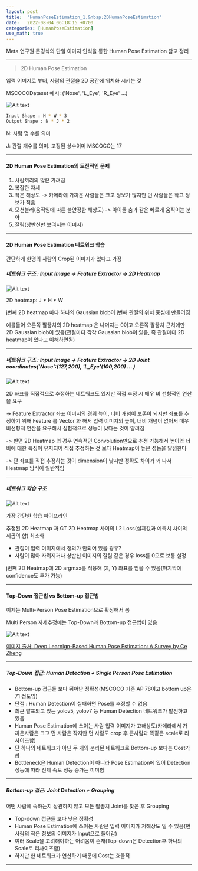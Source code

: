 ```yaml
---
layout: post
title:  "HumanPoseEstimation_1.&nbsp;2DHumanPoseEstimation"
date:   2022-08-04 06:18:15 +0700
categories: [HumanPoseEstimation]
use_math: true
---
```


Meta 연구원 문경식의 단일 이미지 인식을 통한 Human Pose Estimation 참고 정리

---

> 2D Human Pose Estimation

입력 이미지로 부터, 사람의 관절을 2D 공간에 위치화 시키는 것

MSCOCODataset 예시: ('Nose', 'L_Eye', 'R_Eye' ...)

![Alt text](http://leesangwon0114.github.io/static/img/HumanPoseEstimation/1.1.png)

``` bash
Input Shape : H * W * 3
Output Shape : N * J * 2
```

N: 사람 명 수를 의미

J: 관절 개수를 의미. 고정된 상수이며 MSCOCO는 17

---

#### 2D Human Pose Estimation의 도전적인 문제

1. 사람끼리의 많은 가려짐
2. 복잡한 자세
3. 작은 해상도 -> 카메라에 가까운 사람들은 크고 정보가 많지만 먼 사람들은 작고 정보가 적음
4. 모션블러(움직임에 따른 불안정한 해상도) -> 아이돌 춤과 같은 빠르게 움직이는 분야
5. 잘림(상반신만 보여지는 이미지)

---

#### 2D Human Pose Estimation 네트워크 학습

간단하게 한명의 사람의 Crop된 이미지가 있다고 가정

##### 네트워크 구조 : Input Image -> Feature Extractor -> 2D Heatmap

![Alt text](http://leesangwon0114.github.io/static/img/HumanPoseEstimation/1.2.png)

2D heatmap: J * H * W

j번째 2D heatmap 마다 하나의 Gaussian blob이 j번째 관절의 위치 중심에 만들어짐

예를들어 오른쪽 팔꿈치의 2D heatmap 은 나머지는 0이고 오른쪽 팔꿈치 근처에만 2D Gaussian blob이 있음(관절마다 각각 Gaussian blob이 있음, 즉 관절마다 2D heatmap이 있다고 이해하면됨)

---

##### 네트워크 구조 : Input Image -> Feature Extractor -> 2D Joint coordinates('Nose':(127,200), 'L_Eye'(100,200) ... )

![Alt text](http://leesangwon0114.github.io/static/img/HumanPoseEstimation/1.3.png)

2D 좌표를 직접적으로 추정하는 네트워크도 있지만 직접 추정 시 매우 비 선형적인 연산을 요구

-> Feature Extractor 좌표 이미지의 경위 높이, 너비 개념이 보존이 되지만 좌표를 추정하기 위해 Feature 를 Vector 화 해서 입력 이미지의 높이, 너비 개념이 없어서 매우 비선형적 연산을 요구해서 실험적으로 성능이 낮다는 것이 알려짐

-> 반면 2D Heatmap 의 경우 연속적인 Convolution만으로 추정 가능해서 높이와 너비에 대한 특징이 유지되어 직접 추정하는 것 보다 Heatmap이 높은 성능을 달성한다

-> 단 좌표를 직접 추정하는 것이 dimension이 낮지만 정확도 차이가 꽤 나서 Heatmap 방식이 일반적임

---

##### 네트워크 학습 구조

![Alt text](http://leesangwon0114.github.io/static/img/HumanPoseEstimation/1.4.png)

가장 간단한 학습 파이프라인

추정된 2D Heatmap 과 GT 2D Heatmap 사이의 L2 Loss(실제값과 예측치 차이의 제곱의 합) 최소화

- 관절이 입력 이미지에서 정의가 안되어 있을 경우?
- 사람이 많아 자려지거나 상반신 이미지의 잘림 같은 경우 loss를 0으로 보통 설정

j번째 2D Heatmap에 2D argmax를 적용해 (X, Y) 좌표를 얻을 수 있음(마지막에 confidence도 추가 가능)

---

#### Top-Down 접근법 vs Bottom-up 접근법

이제는 Multi-Person Pose Estimation으로 확장해서 봄

Multi Person 자세추정에는 Top-Down과 Bottom-up 접근법이 있음

![Alt text](http://leesangwon0114.github.io/static/img/HumanPoseEstimation/1.5.png)

[이미지 출처: Deep Learnign-Based Human Pose Estimation: A Survey by Ce Zheng](https://www.researchgate.net/publication/347881067_Deep_Learning-Based_Human_Pose_Estimation_A_Survey)

---

##### Top-Down 접근: Human Detection + Single Person Pose Estimation

- Bottom-up 접근들 보다 뛰어난 정확성(MSCOCO 기준 AP 78이고 bottom up은 71 정도임)
- 단점 : Human Detection이 실패하면 Pose를 추정할 수 없음
- 최근 발표되고 있는 yolov5, yolov7 등 Human Detection 네트워크가 발전하고 있음
- Human Pose Estimation에 쓰이는 사람 입력 이미지가 고해상도(카메라에서 가까운사람은 크고 먼 사람은 작지만 먼 사람도 crop 후 큰사람과 똑같은 scale로 리사이즈함)
- 단 하나의 네트워크가 아닌 두 개의 분리된 네트워크로 Bottom-up 보다는 Cost가 큼
- Bottleneck은 Human Detection이 아니라 Pose Estimation에 있어 Detection 성능에 따라 전체 속도 성능 증가는 미미함
---

##### Bottom-up 접근: Joint Detection + Grouping

어떤 사람에 속하는지 상관하지 않고 모든 팔꿈치 Joint를 찾은 후 Grouping 

- Top-down 접근들 보다 낮은 정확성
- Human Pose Estimation에 쓰이는 사람은 입력 이미지가 저해상도 일 수 있음(먼사람의 작은 정보의 이미지가 Input으로 들어감)
- 여러 Scale을 고려해야하는 어려움이 존재(Top-down은 Detection후 하나의 Scale로 리사이즈함)
- 하지만 한 네트워크가 연산하기 때문에 Cost는 효율적

---

